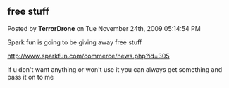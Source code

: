 ## free stuff
Posted by **TerrorDrone** on Tue November 24th, 2009 05:14:54 PM

Spark fun is going to be giving away free stuff 
<!-- m --><a class="postlink" href="http://www.sparkfun.com/commerce/news.php?id=305">http://www.sparkfun.com/commerce/news.php?id=305</a><!-- m -->
If u don't want anything or won't use it you can always get something and pass it on to me
